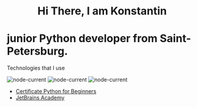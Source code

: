 <h1 align="center">Hi There, I am Konstantin</h1>
<h1> junior Python developer from Saint-Petersburg.</h1>

Technologies that I use

<img alt="node-current" src="https://img.shields.io/badge/python-%3E%3D%203.8-yellow">  <img alt="node-current" src="https://img.shields.io/badge/PostgreSQL-14.3-blue"> <img alt="node-current" src="https://img.shields.io/badge/SQL-2016-blue">

- <a href="https://hyperskill.org/certificates/11258301-05b0-4a0e-a614-98d6d3d6b565.pdf">Certificate Python for Beginners</a>  
- <a href="https://hyperskill.org/tracks">JetBrains Academy</a>
  
